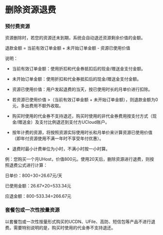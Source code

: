 

# 删除资源退费

### 预付费资源
资源删除时，若您的资源还未到期，系统会自动退还资源剩余价值的金额。

退款金额 = 当前有效订单金额 + 未开始订单金额 - 资源已使用价值



说明：

* 当前有效订单金额：使用折扣和代金券抵扣后的现金/赠送金支付金额。

* 未开始订单金额：使用折扣和代金券抵扣后的现金/赠送金支付金额。

* 资源已使用价值：用户发起退费的当天，按已使用时长的月单价进行扣除。

* 若资源已使用价值 >（当前有效订单金额 + 未开始订单金额），则退款金额为0元，多出费用不额外收取。

* 购买时使用的代金券不支持退还，购买时使用的非代金券费用按支付方式（现金/赠送金）及支付比例退还到支付方UCloud账户。

* 按年计费的资源，将按照资源实际使用时长和月单价来计算资源已使用价值（即年付资源使用不满一年时不享受年付优惠）。

* 退费时最小计费单位为小时，不满小时按一小时算。




例：您购买一个月UHost，价值800元。使用20天后，删除资源进行退费，则按照退费公式进行计算：

日单价：800÷30=26.67元/天

已使用金额：26.67×20=533.34元

应退金额：800-533.34=266.67元




### 套餐包或一次性按量资源


以套餐包或一次性按量形式购买的UCDN、UFile、高防、短信包等产品不进行退费。需要特别说明的是，购买时使用的代金券不支持退还。
